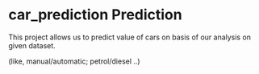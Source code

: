 # car_prediction Prediction
This project allows us to predict value of cars on basis of our analysis on given dataset.

 (like, manual/automatic; petrol/diesel ..)
